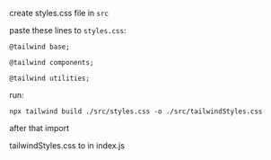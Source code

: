 create styles.css file in `src`

paste these lines to `styles.css`:

```
@tailwind base;

@tailwind components;

@tailwind utilities;
```

run:

`npx tailwind build ./src/styles.css -o ./src/tailwindStyles.css`

after that import 

tailwindStyles.css to in index.js